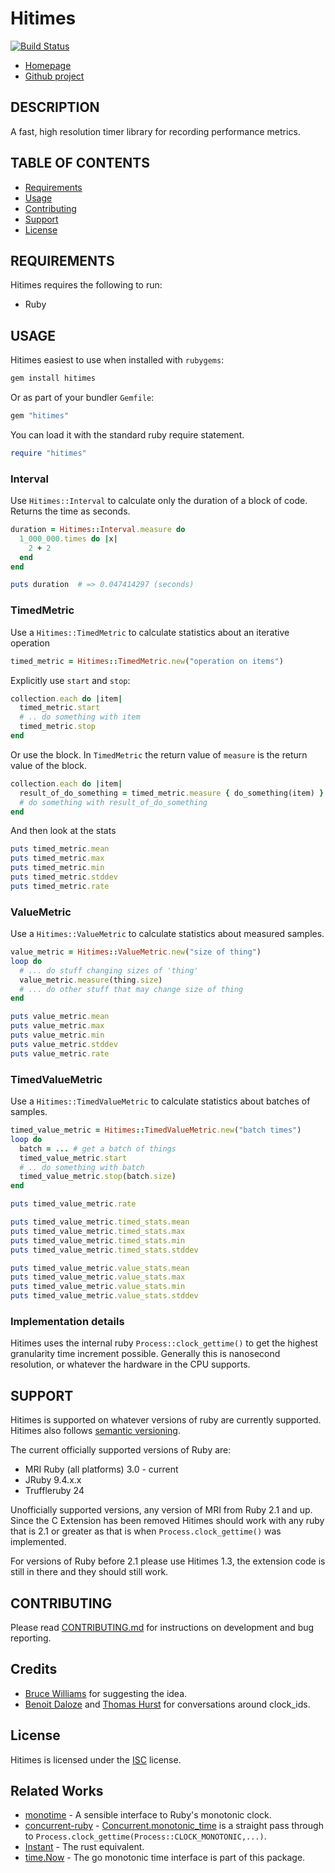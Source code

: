 # Hitimes
[![Build Status](https://copiousfreetime.semaphoreci.com/badges/hitimes/branches/main.svg)](https://copiousfreetime.semaphoreci.com/projects/hitimes)

* [Homepage](http://github.com/copiousfreetime/hitimes)
* [Github project](http://github.com/copiousfreetime/hitimes)

## DESCRIPTION

A fast, high resolution timer library for recording performance metrics.

## TABLE OF CONTENTS

* [Requirements](#requirements)
* [Usage](#usage)
* [Contributing](#contributing)
* [Support](#support)
* [License](#license)


## REQUIREMENTS

Hitimes requires the following to run:

  * Ruby

## USAGE

Hitimes easiest to use when installed with `rubygems`:

```sh
gem install hitimes
```

Or as part of your bundler `Gemfile`:

```ruby
gem "hitimes"
```

You can load it with the standard ruby require statement.

```ruby
require "hitimes"
```

### Interval

Use `Hitimes::Interval` to calculate only the duration of a block of code.
Returns the time as seconds.

```ruby
duration = Hitimes::Interval.measure do
  1_000_000.times do |x|
    2 + 2
  end
end

puts duration  # => 0.047414297 (seconds)
```

### TimedMetric

Use a `Hitimes::TimedMetric` to calculate statistics about an iterative operation

```ruby
timed_metric = Hitimes::TimedMetric.new("operation on items")
```

Explicitly use `start` and `stop`:

```ruby
collection.each do |item|
  timed_metric.start
  # .. do something with item
  timed_metric.stop
end
```

Or use the block. In `TimedMetric` the return value of `measure` is the return
value of the block.

```ruby
collection.each do |item|
  result_of_do_something = timed_metric.measure { do_something(item) }
  # do something with result_of_do_something
end
```
And then look at the stats

```ruby
puts timed_metric.mean
puts timed_metric.max
puts timed_metric.min
puts timed_metric.stddev
puts timed_metric.rate
```

### ValueMetric

Use a `Hitimes::ValueMetric` to calculate statistics about measured samples.

``` ruby
value_metric = Hitimes::ValueMetric.new("size of thing")
loop do
  # ... do stuff changing sizes of 'thing'
  value_metric.measure(thing.size)
  # ... do other stuff that may change size of thing
end

puts value_metric.mean
puts value_metric.max
puts value_metric.min
puts value_metric.stddev
puts value_metric.rate
```

### TimedValueMetric

Use a `Hitimes::TimedValueMetric` to calculate statistics about batches of samples.

``` ruby
timed_value_metric = Hitimes::TimedValueMetric.new("batch times")
loop do
  batch = ... # get a batch of things
  timed_value_metric.start
  # .. do something with batch
  timed_value_metric.stop(batch.size)
end

puts timed_value_metric.rate

puts timed_value_metric.timed_stats.mean
puts timed_value_metric.timed_stats.max
puts timed_value_metric.timed_stats.min
puts timed_value_metric.timed_stats.stddev

puts timed_value_metric.value_stats.mean
puts timed_value_metric.value_stats.max
puts timed_value_metric.value_stats.min
puts timed_value_metric.value_stats.stddev
```

### Implementation details

Hitimes uses the internal ruby `Process::clock_gettime()` to
get the highest granularity time increment possible. Generally this is
nanosecond resolution, or whatever the hardware in the CPU supports.

## SUPPORT

Hitimes is supported on whatever versions of ruby are currently supported.
Hitimes also follows [semantic versioning](http://semver.org/).

The current officially supported versions of Ruby are:

* MRI Ruby (all platforms) 3.0 - current
* JRuby 9.4.x.x
* Truffleruby 24

Unofficially supported versions, any version of MRI from Ruby 2.1 and up. Since
the C Extension has been removed Hitimes should work with any ruby that is 2.1
or greater as that is when `Process.clock_gettime()` was implemented.

For versions of Ruby before 2.1 please use Hitimes 1.3, the extension code is
still in there and they should still work.

## CONTRIBUTING

Please read [CONTRIBUTING.md](CONTRIBUTING.md) for instructions on development
and bug reporting.

## Credits

* [Bruce Williams](https://github.com/bruce) for suggesting the idea.
* [Benoit Daloze](https://github.com/eregon) and [Thomas Hurst](https://github.com/Freaky) for conversations around clock_ids.

## License

Hitimes is licensed under the [ISC](https://opensource.org/licenses/ISC)
license.

## Related Works

* [monotime](https://github.com/Freaky/monotime) - A sensible interface to Ruby's monotonic clock.
* [concurrent-ruby](https://github.com/ruby-concurrency/concurrent-ruby) - [Concurrent.monotonic_time](https://github.com/ruby-concurrency/concurrent-ruby) is a straight pass through to
    `Process.clock_gettime(Process::CLOCK_MONOTONIC,...)`.
* [Instant](https://doc.rust-lang.org/src/std/time.rs.html) - The rust equivalent.
* [time.Now](https://pkg.go.dev/time) - The go monotonic time interface is part of this package.
